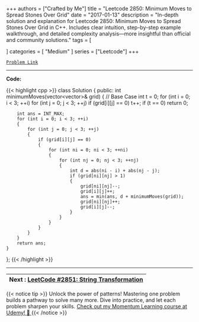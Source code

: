 
+++
authors = ["Crafted by Me"]
title = "Leetcode 2850: Minimum Moves to Spread Stones Over Grid"
date = "2017-01-13"
description = "In-depth solution and explanation for Leetcode 2850: Minimum Moves to Spread Stones Over Grid in C++. Includes clear intuition, step-by-step example walkthrough, and detailed complexity analysis—more insightful than official and community solutions."
tags = [
    
]
categories = [
    "Medium"
]
series = ["Leetcode"]
+++



[`Problem Link`](https://leetcode.com/problems/minimum-moves-to-spread-stones-over-grid/description/)

---

**Code:**

{{< highlight cpp >}}
class Solution {
public:
    int minimumMoves(vector<vector<int>>& grid) {
        // Base Case
        int t = 0;
        for (int i = 0; i < 3; ++i)
            for (int j = 0; j < 3; ++j)
                if (grid[i][j] == 0)
                    t++;
        if (t == 0)
            return 0;
        
        int ans = INT_MAX;
        for (int i = 0; i < 3; ++i)
        {
            for (int j = 0; j < 3; ++j)
            {
                if (grid[i][j] == 0)
                {
                    for (int ni = 0; ni < 3; ++ni)
                    {
                        for (int nj = 0; nj < 3; ++nj)
                        {
                            int d = abs(ni - i) + abs(nj - j);
                            if (grid[ni][nj] > 1)
                            {
                                grid[ni][nj]--;
                                grid[i][j]++;
                                ans = min(ans, d + minimumMoves(grid));
                                grid[ni][nj]++;
                                grid[i][j]--;
                            }
                        }
                    }
                }
            }
        }
        return ans;
    }
};
{{< /highlight >}}


---

| Next : [LeetCode #2851: String Transformation](https://grid47.xyz/posts/leetcode_2851) |
| --- |
{{< notice tip >}}
Unlock the power of patterns! Mastering one problem builds a pathway to solve many more. Dive into practice, and let each problem sharpen your skills. [Check out my Momentum Learning course at Udemy! 🚀 ](https://www.udemy.com/course/algorithms-and-data-structures-in-cpp/)
{{< /notice >}}

